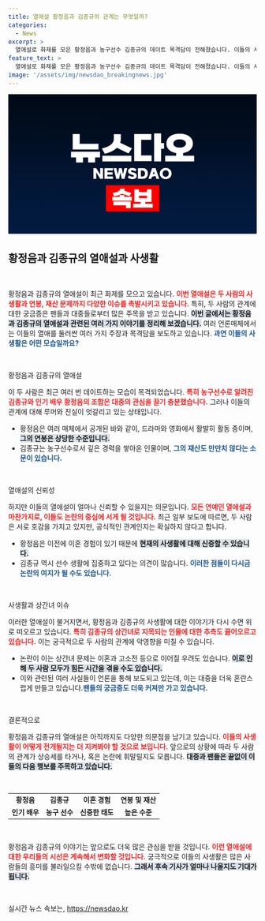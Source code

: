 ```yaml
---
title: 열애설 황정음과 김종규의 관계는 무엇일까?
categories:
  - News
excerpt: >
  열애설로 화제를 모은 황정음과 농구선수 김종규의 데이트 목격담이 전해졌습니다. 이들의 사생활을 둘러싼 진실은? 궁금증을 자아내는 이슈를 지금 확인하세요!
feature_text: >
  열애설로 화제를 모은 황정음과 농구선수 김종규의 데이트 목격담이 전해졌습니다. 이들의 사생활을 둘러싼 진실은? 궁금증을 자아내는 이슈를 지금 확인하세요!
image: '/assets/img/newsdao_breakingnews.jpg'
---
```


<p><img src="/assets/img/newsdao_breakingnews.jpg" alt="ontimetimes 속보" /></p>

<h2 data-ke-size="size26">황정음과 김종규의 열애설과 사생활</h2>

<p data-ke-size="size16">&nbsp;</p>

<p>황정음과 김종규의 열애설이 최근 화제를 모으고 있습니다. <b><span style="color: #ee2323;">이번 열애설은 두 사람의 사생활과 연봉, 재산 문제까지 다양한 이슈를 촉발시키고 있습니다.</span></b> 특히, 두 사람의 관계에 대한 궁금증은 팬들과 대중들로부터 많은 주목을 받고 있습니다. <b><span style="background-color: #21538527;">이번 글에서는 황정음과 김종규의 열애설과 관련된 여러 가지 이야기를 정리해 보겠습니다.</span></b> 여러 언론매체에서는 이들의 열애를 둘러싼 여러 가지 주장과 목격담을 보도하고 있습니다. <b><span style="color: #1a5490;">과연 이들의 사생활은 어떤 모습일까요?</span></b> </p>

<p data-ke-size="size16">&nbsp;</p>

<p>황정음과 김종규의 열애설</p>

<p>이 두 사람은 최근 여러 번 데이트하는 모습이 목격되었습니다. <b><span style="color: #ee2323;">특히 농구선수로 알려진 김종규와 인기 배우 황정음의 조합은 대중의 관심을 끌기 충분했습니다.</span></b> 그러나 이들의 관계에 대해 루머와 진실이 엇갈리고 있는 상태입니다. </p>

<ul>
<li>황정음은 여러 매체에서 공개된 바와 같이, 드라마와 영화에서 활발히 활동 중이며, <b><span style="background-color: #21538527;">그의 연봉은 상당한 수준입니다.</span></b> </li>
<li>김종규는 농구선수로서 깊은 경력을 쌓아온 인물이며, <b><span style="color: #1a5490;">그의 재산도 만만치 않다는 소문이 있습니다.</span></b> </li>
</ul>

<p data-ke-size="size16">&nbsp;</p>

<p>열애설의 신뢰성</p>

<p>하지만 이들의 열애설이 얼마나 신뢰할 수 있을지는 의문입니다. <b><span style="color: #ee2323;">모든 연예인 열애설과 마찬가지로, 이들도 논란의 중심에 서게 될 것입니다.</span></b> 최근 일부 보도에 따르면, 두 사람은 서로 호감을 가지고 있지만, 공식적인 관계인지는 확실하지 않다고 합니다.</p>

<ul>
<li>황정음은 이전에 이혼 경험이 있기 때문에 <b><span style="background-color: #21538527;">현재의 사생활에 대해 신중할 수 있습니다.</span></b></li>
<li>김종규 역시 선수 생활에 집중하고 있다는 의견이 많습니다. <b><span style="color: #1a5490;">이러한 점들이 다시금 논란의 여지가 될 수도 있습니다.</span></b> </li>
</ul>

<p data-ke-size="size16">&nbsp;</p>

<p>사생활과 상간녀 이슈</p>

<p>이러한 열애설이 불거지면서, 황정음과 김종규의 사생활에 대한 이야기가 다시 수면 위로 떠오르고 있습니다. <b><span style="color: #ee2323;">특히 김종규의 상간녀로 지목되는 인물에 대한 추측도 끓어오르고 있습니다.</span></b> 이는 궁극적으로 두 사람의 관계에 악영향을 미칠 수 있습니다.</p>

<ul>
<li>논란이 이는 상간녀 문제는 이혼과 고소전 등으로 이어질 우려도 있습니다. <b><span style="background-color: #21538527;">이로 인해 두 사람 모두가 힘든 시간을 겪을 수도 있습니다.</span></b> </li>
<li>이와 관련된 여러 사실들이 언론을 통해 보도되고 있는데, 이는 대중을 더욱 혼란스럽게 만들고 있습니다.<b><span style="color: #1a5490;">팬들의 궁금증도 더욱 커져만 가고 있습니다.</span></b> </li>
</ul>

<p data-ke-size="size16">&nbsp;</p>

<p>결론적으로</p>

<p>황정음과 김종규의 열애설은 아직까지도 다양한 의문점을 남기고 있습니다. <b><span style="color: #ee2323;">이들의 사생활이 어떻게 전개될지는 더 지켜봐야 할 것으로 보입니다.</span></b> 앞으로의 상황에 따라 두 사람의 관계가 상승세를 타거나, 혹은 논란에 휘말릴지도 모릅니다. <b><span style="background-color: #21538527;">대중과 팬들은 끝없이 이들의 다음 행보를 주목하고 있습니다.</span></b> </p>

<p data-ke-size="size16">&nbsp;</p>

<table style="width: 100%; text-align: center;">
  <tr>
    <td style="text-align: center; height: 17px;"><b>황정음</b></td>
    <td style="text-align: center; height: 17px;"><b>김종규</b></td>
    <td style="text-align: center; height: 17px;"><b>이혼 경험</b></td>
    <td style="text-align: center; height: 17px;"><b>연봉 및 재산</b></td>
  </tr>
  <tr>
    <td style="text-align: center; height: 17px;"><b>인기 배우</b></td>
    <td style="text-align: center; height: 17px;"><b>농구 선수</b></td>
    <td style="text-align: center; height: 17px;"><b>신중한 태도</b></td>
    <td style="text-align: center; height: 17px;"><b>높은 수준</b></td>
  </tr>
</table>

<p data-ke-size="size16">&nbsp;</p>

<p>황정음과 김종규의 이야기는 앞으로도 더욱 많은 관심을 받을 것입니다. <b><span style="color: #ee2323;">이런 열애설에 대한 우리들의 시선은 계속해서 변화할 것입니다.</span></b> 궁극적으로 이들의 사생활은 많은 사람들의 흥미를 불러일으킬 수밖에 없습니다. <b><span style="background-color: #21538527;">그래서 후속 기사가 얼마나 나올지도 기대가 됩니다.</span></b> </p>

<p data-ke-size="size16">&nbsp;</p>
실시간 뉴스 속보는, <a href="https://newsdao.kr" rel="dofollow">https://newsdao.kr</a>


